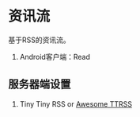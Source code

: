 # 资讯流

基于RSS的资讯流。

1. Android客户端：Read

## 服务器端设置

1. Tiny Tiny RSS or [Awesome TTRSS](https://ttrss.henry.wang/zh/#%E9%80%9A%E8%BF%87-docker-%E9%83%A8%E7%BD%B2)
